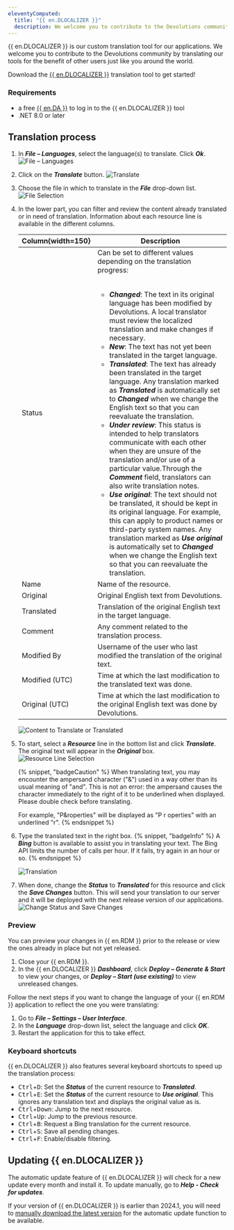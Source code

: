 ```yaml
---
eleventyComputed:
  title: "{{ en.DLOCALIZER }}"
  description: We welcome you to contribute to the Devolutions community by translating our tools for the benefit of other users just like you around the world.
---
```

{{ en.DLOCALIZER }} is our custom translation tool for our applications. We welcome you to contribute to the Devolutions community by translating our tools for the benefit of other users just like you around the world.

Download the [{{ en.DLOCALIZER }}](https://devolutions.net/localizer) translation tool to get started!

### Requirements
* a free [{{ en.DA }}](/cloud/devolutions-account/create-devolutions-account/) to log in to the {{ en.DLOCALIZER }} tool
* .NET 8.0 or later

## Translation process

1. In ***File – Languages***, select the language(s) to translate. Click ***Ok***.
![File – Languages](https://cdnweb.devolutions.net/docs/docs_en_rdm_windows_RDMWin2228.png)
1. Click on the ***Translate*** button.
![Translate](https://cdnweb.devolutions.net/docs/docs_en_rdm_windows_RDMWin2131.png)
1. Choose the file in which to translate in the ***File*** drop-down list.
![File Selection](https://cdnweb.devolutions.net/docs/docs_en_rdm_windows_RDMWin2132.png)
1. In the lower part, you can filter and review the content already translated or in need of translation. Information about each resource line is available in the different columns.

   | Column{width=150}         | Description                                                                               |
   | -------------- | ----------------------------------------------------------------------------------------- |
   | Status         | Can be set to different values depending on the translation progress:<br><br><ul><li>***Changed***: The text in its original language has been modified by Devolutions. A local translator must review the localized translation and make changes if necessary.</li><li>***New***: The text has not yet been translated in the target language.</li><li>***Translated***: The text has already been translated in the target language. Any translation marked as ***Translated*** is automatically set to ***Changed*** when we change the English text so that you can reevaluate the translation.</li><li>***Under review***: This status is intended to help translators communicate with each other when they are unsure of the translation and/or use of a particular value.Through the ***Comment*** field, translators can also write translation notes.</li><li>***Use original***: The text should not be translated, it should be kept in its original language. For example, this can apply to product names or third-party system names. Any translation marked as ***Use original*** is automatically set to ***Changed*** when we change the English text so that you can reevaluate the translation.</li></ul>|
   | Name           | Name of the resource.                                                                     |
   | Original       | Original English text from Devolutions.                                                   |
   | Translated     | Translation of the original English text in the target language.                          |
   | Comment        | Any comment related to the translation process.                                           |
   | Modified By    | Username of the user who last modified the translation of the original text.              |
   | Modified (UTC) | Time at which the last modification to the translated text was done.                      |
   | Original (UTC) | Time at which the last modification to the original English text was done by Devolutions. |

   ![Content to Translate or Translated](https://cdnweb.devolutions.net/docs/docs_en_rdm_windows_RDMWin2229.png)
1. To start, select a ***Resource*** line in the bottom list and click ***Translate***. The original text will appear in the ***Original*** box.
![Resource Line Selection](https://cdnweb.devolutions.net/docs/docs_en_rdm_windows_RDMWin2133.png)

   {% snippet, "badgeCaution" %}
   When translating text, you may encounter the ampersand character ("&") used in a way other than its usual meaning of "and". This is not an error: the ampersand causes the character immediately to the right of it to be underlined when displayed. Please double check before translating.

   For example, "P&roperties" will be displayed as "P r operties" with an underlined "r".
   {% endsnippet %}

1. Type the translated text in the right box.
   {% snippet, "badgeInfo" %}
   A ***Bing*** button is available to assist you in translating your text. The Bing API limits the number of calls per hour. If it fails, try again in an hour or so.
   {% endsnippet %}

   ![Translation](https://cdnweb.devolutions.net/docs/docs_en_rdm_windows_clip11554.png)

1. When done, change the ***Status*** to ***Translated*** for this resource and click the ***Save Changes*** button. This will send your translation to our server and it will be deployed with the next release version of our applications.
![Change Status and Save Changes](https://cdnweb.devolutions.net/docs/docs_en_rdm_windows_RDMWin2134.png)

### Preview

You can preview your changes in {{ en.RDM }} prior to the release or view the ones already in place but not yet released.

1. Close your {{ en.RDM }}.
1. In the {{ en.DLOCALIZER }} ***Dashboard***, click ***Deploy – Generate & Start*** to view your changes, or ***Deploy – Start (use existing)*** to view unreleased changes.

Follow the next steps if you want to change the language of your {{ en.RDM }} application to reflect the one you were translating:

1. Go to ***File – Settings – User Interface***.
1. In the ***Language*** drop-down list, select the language and click ***OK***.
1. Restart the application for this to take effect.

### Keyboard shortcuts

{{ en.DLOCALIZER }} also features several keyboard shortcuts to speed up the translation process:
* <kbd>Ctrl</kbd>+<kbd>D</kbd>: Set the ***Status*** of the current resource to ***Translated***.
* <kbd>Ctrl</kbd>+<kbd>E</kbd>: Set the ***Status*** of the current resource to ***Use original***. This ignores any translation text and displays the original value as is.
* <kbd>Ctrl</kbd>+<kbd>Down</kbd>: Jump to the next resource.
* <kbd>Ctrl</kbd>+<kbd>Up</kbd>: Jump to the previous resource.
* <kbd>Ctrl</kbd>+<kbd>B</kbd>: Request a Bing translation for the current resource.
* <kbd>Ctrl</kbd>+<kbd>S</kbd>: Save all pending changes.
* <kbd>Ctrl</kbd>+<kbd>F</kbd>: Enable/disable filtering.

## Updating {{ en.DLOCALIZER }}
The automatic update feature of {{ en.DLOCALIZER }} will check for a new update every month and install it. To update manually, go to ***Help - Check for updates***.

If your version of {{ en.DLOCALIZER }} is earlier than 2024.1, you will need to [manually download the latest version](https://devolutions.net/localizer) for the automatic update function to be available.
